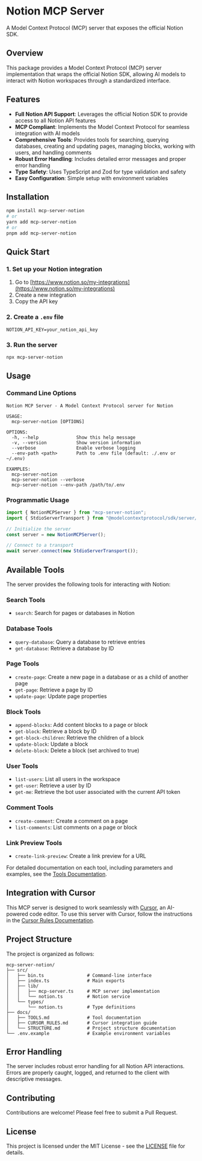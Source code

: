 # Notion MCP Server

A Model Context Protocol (MCP) server that exposes the official Notion SDK.

## Overview

This package provides a Model Context Protocol (MCP) server implementation that wraps the official Notion SDK, allowing AI models to interact with Notion workspaces through a standardized interface.

## Features

- **Full Notion API Support**: Leverages the official Notion SDK to provide access to all Notion API features
- **MCP Compliant**: Implements the Model Context Protocol for seamless integration with AI models
- **Comprehensive Tools**: Provides tools for searching, querying databases, creating and updating pages, managing blocks, working with users, and handling comments
- **Robust Error Handling**: Includes detailed error messages and proper error handling
- **Type Safety**: Uses TypeScript and Zod for type validation and safety
- **Easy Configuration**: Simple setup with environment variables

## Installation

```bash
npm install mcp-server-notion
# or
yarn add mcp-server-notion
# or
pnpm add mcp-server-notion
```

## Quick Start

### 1. Set up your Notion integration

1. Go to [https://www.notion.so/my-integrations](https://www.notion.so/my-integrations)
2. Create a new integration
3. Copy the API key

### 2. Create a `.env` file

```
NOTION_API_KEY=your_notion_api_key
```

### 3. Run the server

```bash
npx mcp-server-notion
```

## Usage

### Command Line Options

```
Notion MCP Server - A Model Context Protocol server for Notion

USAGE:
  mcp-server-notion [OPTIONS]

OPTIONS:
  -h, --help              Show this help message
  -v, --version           Show version information
  --verbose               Enable verbose logging
  --env-path <path>       Path to .env file (default: ./.env or ~/.env)

EXAMPLES:
  mcp-server-notion
  mcp-server-notion --verbose
  mcp-server-notion --env-path /path/to/.env
```

### Programmatic Usage

```typescript
import { NotionMCPServer } from "mcp-server-notion";
import { StdioServerTransport } from "@modelcontextprotocol/sdk/server/stdio.js";

// Initialize the server
const server = new NotionMCPServer();

// Connect to a transport
await server.connect(new StdioServerTransport());
```

## Available Tools

The server provides the following tools for interacting with Notion:

### Search Tools

- `search`: Search for pages or databases in Notion

### Database Tools

- `query-database`: Query a database to retrieve entries
- `get-database`: Retrieve a database by ID

### Page Tools

- `create-page`: Create a new page in a database or as a child of another page
- `get-page`: Retrieve a page by ID
- `update-page`: Update page properties

### Block Tools

- `append-blocks`: Add content blocks to a page or block
- `get-block`: Retrieve a block by ID
- `get-block-children`: Retrieve the children of a block
- `update-block`: Update a block
- `delete-block`: Delete a block (set archived to true)

### User Tools

- `list-users`: List all users in the workspace
- `get-user`: Retrieve a user by ID
- `get-me`: Retrieve the bot user associated with the current API token

### Comment Tools

- `create-comment`: Create a comment on a page
- `list-comments`: List comments on a page or block

### Link Preview Tools

- `create-link-preview`: Create a link preview for a URL

For detailed documentation on each tool, including parameters and examples, see the [Tools Documentation](docs/TOOLS.md).

## Integration with Cursor

This MCP server is designed to work seamlessly with [Cursor](https://cursor.sh/), an AI-powered code editor. To use this server with Cursor, follow the instructions in the [Cursor Rules Documentation](docs/CURSOR_RULES.md).

## Project Structure

The project is organized as follows:

```
mcp-server-notion/
├── src/
│   ├── bin.ts                # Command-line interface
│   ├── index.ts              # Main exports
│   ├── lib/
│   │   ├── mcp-server.ts     # MCP server implementation
│   │   └── notion.ts         # Notion service
│   └── types/
│       └── notion.ts         # Type definitions
├── docs/
│   ├── TOOLS.md              # Tool documentation
│   ├── CURSOR_RULES.md       # Cursor integration guide
│   └── STRUCTURE.md          # Project structure documentation
└── .env.example              # Example environment variables
```

## Error Handling

The server includes robust error handling for all Notion API interactions. Errors are properly caught, logged, and returned to the client with descriptive messages.

## Contributing

Contributions are welcome! Please feel free to submit a Pull Request.

## License

This project is licensed under the MIT License - see the [LICENSE](LICENSE) file for details.
